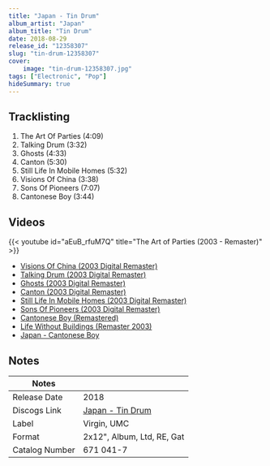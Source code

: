 ```yaml
---
title: "Japan - Tin Drum"
album_artist: "Japan"
album_title: "Tin Drum"
date: 2018-08-29
release_id: "12358307"
slug: "tin-drum-12358307"
cover:
    image: "tin-drum-12358307.jpg"
tags: ["Electronic", "Pop"]
hideSummary: true
---
```


## Tracklisting
1. The Art Of Parties (4:09)
2. Talking Drum (3:32)
3. Ghosts (4:33)
4. Canton (5:30)
5. Still Life In Mobile Homes (5:32)
6. Visions Of China (3:38)
7. Sons Of Pioneers (7:07)
8. Cantonese Boy (3:44)

## Videos
{{< youtube id="aEuB_rfuM7Q" title="The Art of Parties (2003 - Remaster)" >}}
- [Visions Of China (2003 Digital Remaster)](https://www.youtube.com/watch?v=1__fxehH3jo)
- [Talking Drum (2003 Digital Remaster)](https://www.youtube.com/watch?v=VMnPLCrGZA0)
- [Ghosts (2003 Digital Remaster)](https://www.youtube.com/watch?v=0cLeyGWthgw)
- [Canton (2003 Digital Remaster)](https://www.youtube.com/watch?v=R1Rt8mX9LJE)
- [Still Life In Mobile Homes (2003 Digital Remaster)](https://www.youtube.com/watch?v=WxGpxt9XpN0)
- [Sons Of Pioneers (2003 Digital Remaster)](https://www.youtube.com/watch?v=aEf38uz6FuQ)
- [Cantonese Boy (Remastered)](https://www.youtube.com/watch?v=SfVG-4g0c1I)
- [Life Without Buildings (Remaster 2003)](https://www.youtube.com/watch?v=RPk0-GMFqAI)
- [Japan - Cantonese Boy](https://www.youtube.com/watch?v=JFTjxYBMOpw)

## Notes

| Notes          |             |
| ---------------| ----------- |
| Release Date   | 2018 |
| Discogs Link   | [Japan - Tin Drum](https://www.discogs.com/release/12358307) |
| Label          | Virgin, UMC |
| Format         | 2x12\", Album, Ltd, RE, Gat |
| Catalog Number | 671 041-7 |

